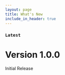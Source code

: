 ```yaml
---
layout: page
title: What's New
include_in_header: true
---
```


### `Latest`
# **Version 1.0.0**
Initial Release

